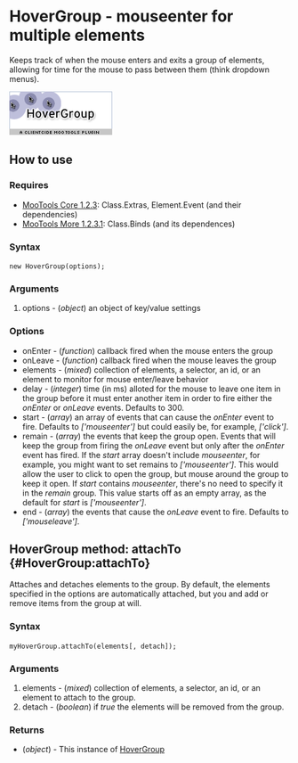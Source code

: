 HoverGroup - mouseenter for multiple elements
=============================================

Keeps track of when the mouse enters and exits a group of elements, allowing for time for the mouse to pass between them (think dropdown menus).

![Screenshot](http://github.com/anutron/clientcide-hovergroup/raw/master/screenshot.png)

How to use
----------

### Requires

* [MooTools Core 1.2.3](http://mootools.net/core): Class.Extras, Element.Event (and their dependencies)
* [MooTools More 1.2.3.1](http://mootools.net/more): Class.Binds (and its dependences)

### Syntax

	new HoverGroup(options);

### Arguments

1. options - (*object*) an object of key/value settings

### Options

* onEnter - (*function*) callback fired when the mouse enters the group
* onLeave - (*function*) callback fired when the mouse leaves the group
* elements - (*mixed*) collection of elements, a selector, an id, or an element to monitor for mouse enter/leave behavior
* delay - (*integer*) time (in ms) alloted for the mouse to leave one item in the group before it must enter another item in order to fire either the *onEnter* or *onLeave* events. Defaults to 300.
* start - (*array*) an array of events that can cause the *onEnter* event to fire. Defaults to *['mouseenter']* but could easily be, for example, *['click']*.
* remain - (*array*) the events that keep the group open. Events that will keep the group from firing the *onLeave* event but only after the *onEnter* event has fired. If the *start* array doesn't include *mouseenter*, for example, you might want to set remains to *['mouseenter']*. This would allow the user to click to open the group, but mouse around the group to keep it open. If *start* contains *mouseenter*, there's no need to specify it in the *remain* group. This value starts off as an empty array, as the default for *start* is *['mouseenter']*.
* end - (*array*) the events that cause the *onLeave* event to fire. Defaults to *['mouseleave']*.

HoverGroup method: attachTo {#HoverGroup:attachTo}
--------------------------------------------------

Attaches and detaches elements to the group. By default, the elements specified in the options are automatically attached, but you and add or remove items from the group at will.

### Syntax

	myHoverGroup.attachTo(elements[, detach]);

### Arguments

1. elements - (*mixed*) collection of elements, a selector, an id, or an element to attach to the group.
2. detach - (*boolean*) if *true* the elements will be removed from the group.

### Returns

* (*object*) - This instance of [HoverGroup][]

[HoverGroup]: #HoverGroup
[Options]: http://www.mootools.net/docs/core/Class/Class.Extras#Options
[Events]: http://www.mootools.net/docs/core/Class/Class.Extras#Events

